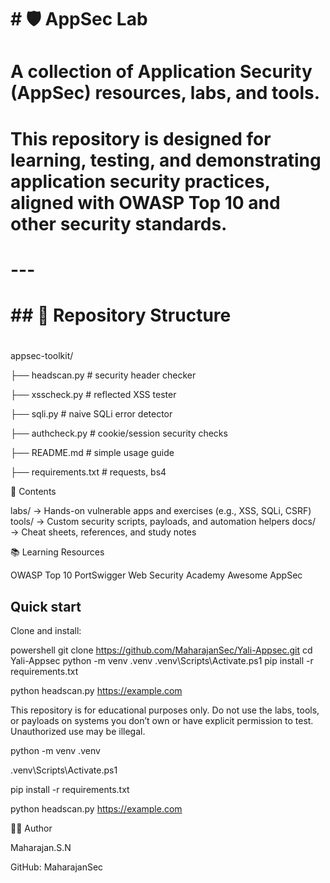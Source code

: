 # \# 🛡️ AppSec Lab

# 

# A collection of Application Security (AppSec) resources, labs, and tools.

# This repository is designed for learning, testing, and demonstrating application security practices, aligned with OWASP Top 10 and other security standards.

# 

# ---

# 

# \## 📂 Repository Structure

# 

appsec-toolkit/

├── headscan.py      # security header checker

├── xsscheck.py      # reflected XSS tester

├── sqli.py          # naive SQLi error detector

├── authcheck.py     # cookie/session security checks

├── README.md        # simple usage guide

├── requirements.txt # requests, bs4



📘 Contents



labs/ → Hands-on vulnerable apps and exercises (e.g., XSS, SQLi, CSRF)
tools/ → Custom security scripts, payloads, and automation helpers
docs/ → Cheat sheets, references, and study notes

📚 Learning Resources

OWASP Top 10
PortSwigger Web Security Academy
Awesome AppSec

## Quick start

Clone and install:

powershell
git clone https://github.com/MaharajanSec/Yali-Appsec.git
cd Yali-Appsec
python -m venv .venv
.venv\Scripts\Activate.ps1
pip install -r requirements.txt

python headscan.py https://example.com

This repository is for educational purposes only.
Do not use the labs, tools, or payloads on systems you don’t own or have explicit permission to test.
Unauthorized use may be illegal.



python -m venv .venv

.venv\\Scripts\\Activate.ps1

pip install -r requirements.txt

python headscan.py https://example.com





👨‍💻 Author



Maharajan.S.N

GitHub: MaharajanSec

